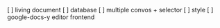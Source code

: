 [ ] living document
[ ] database
[ ] multiple convos + selector
[ ] style
[ ] google-docs-y editor frontend
